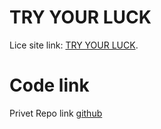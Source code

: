 # TRY YOUR LUCK

Lice site link: [TRY YOUR LUCK](https://github.com/facebook/create-react-app).
# Code link
Privet Repo link [github](https://github.com/Programming-Hero-Web-Course4/lucky-one-rkrakibhasan680)

